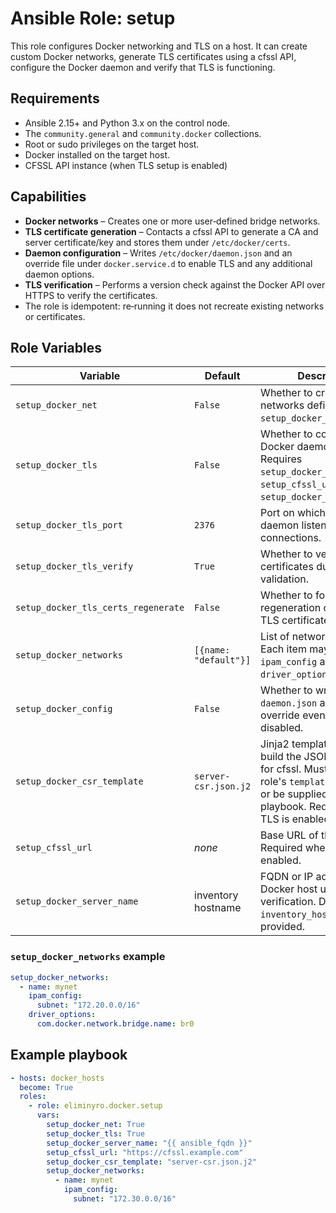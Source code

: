 # Ansible Role: setup

This role configures Docker networking and TLS on a host. It can create custom
Docker networks, generate TLS certificates using a cfssl API, configure the
Docker daemon and verify that TLS is functioning.

## Requirements

- Ansible 2.15+ and Python 3.x on the control node.
- The `community.general` and `community.docker` collections.
- Root or sudo privileges on the target host.
- Docker installed on the target host.
- CFSSL API instance (when TLS setup is enabled)

## Capabilities

- **Docker networks** – Creates one or more user‑defined bridge networks.
- **TLS certificate generation** – Contacts a cfssl API to generate a CA and
  server certificate/key and stores them under `/etc/docker/certs`.
- **Daemon configuration** – Writes `/etc/docker/daemon.json` and an override
  file under `docker.service.d` to enable TLS and any additional daemon options.
- **TLS verification** – Performs a version check against the Docker API over
  HTTPS to verify the certificates.
- The role is idempotent: re‑running it does not recreate existing networks or
  certificates.

## Role Variables

| Variable                            | Default               | Description                                                                                                                                                              | Required |
| ----------------------------------- | --------------------- | ------------------------------------------------------------------------------------------------------------------------------------------------------------------------ | -------- |
| `setup_docker_net`                  | `False`               | Whether to create Docker networks defined in `setup_docker_networks`.                                                                                                    | No       |
| `setup_docker_tls`                  | `False`               | Whether to configure Docker daemon TLS. Requires `setup_docker_csr_template`, `setup_cfssl_url` and `setup_docker_server_name`.                                          | No       |
| `setup_docker_tls_port`             | `2376`                | Port on which the Docker daemon listens for TLS connections.                                                                                                             | No       |
| `setup_docker_tls_verify`           | `True`                | Whether to verify server certificates during TLS validation.                                                                                                             | No       |
| `setup_docker_tls_certs_regenerate` | `False`               | Whether to force regeneration of existing TLS certificates.                                                                                                              | No       |
| `setup_docker_networks`             | `[{name: "default"}]` | List of network definitions. Each item may include `ipam_config` and `driver_options`.                                                                                   | No       |
| `setup_docker_config`               | `False`               | Whether to write `daemon.json` and systemd override even when TLS is disabled.                                                                                           | No       |
| `setup_docker_csr_template`         | `server-csr.json.j2`  | Jinja2 template used to build the JSON CSR body for cfssl. Must exist in the role's `templates/` directory or be supplied by the playbook. Required when TLS is enabled. | When TLS |
| `setup_cfssl_url`                   | _none_                | Base URL of the cfssl API. Required when TLS is enabled.                                                                                                                 | When TLS |
| `setup_docker_server_name`          | inventory hostname    | FQDN or IP address of the Docker host used for TLS verification. Defaults to `inventory_hostname` if not provided.                                                       | When TLS |

### `setup_docker_networks` example

```yaml
setup_docker_networks:
  - name: mynet
    ipam_config:
      subnet: "172.20.0.0/16"
    driver_options:
      com.docker.network.bridge.name: br0
```

## Example playbook

```yaml
- hosts: docker_hosts
  become: True
  roles:
    - role: eliminyro.docker.setup
      vars:
        setup_docker_net: True
        setup_docker_tls: True
        setup_docker_server_name: "{{ ansible_fqdn }}"
        setup_cfssl_url: "https://cfssl.example.com"
        setup_docker_csr_template: "server-csr.json.j2"
        setup_docker_networks:
          - name: mynet
            ipam_config:
              subnet: "172.30.0.0/16"
```
